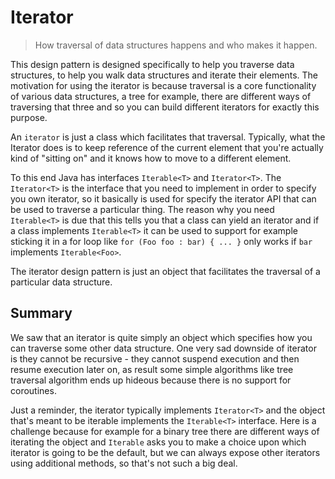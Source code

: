 # Iterator

> How traversal of data structures happens and who makes it happen.

This design pattern is designed specifically to help you traverse data structures, to help you walk data structures and iterate their elements. The motivation for using the iterator is because traversal is a core functionality of various data structures, a tree for example, there are different ways of traversing that three and so you can build different iterators for exactly this purpose.

An `iterator` is just a class which facilitates that traversal. Typically, what the Iterator does is to keep reference of the current element that you're actually kind of "sitting on" and it knows how to move to a different element.

To this end Java has interfaces `Iterable<T>` and `Iterator<T>`. The `Iterator<T>` is the interface that you need to implement in order to specify you own iterator, so it basically is used for specify the iterator API that can be used to traverse a particular thing. The reason why you need `Iterable<T>` is due that this tells you that a class can yield an iterator and if a class implements `Iterable<T>` it can be used to support for example sticking it in a for loop like `for (Foo foo : bar) { ... }` only works if `bar` implements `Iterable<Foo>`.

The iterator design pattern is just an object that facilitates the traversal of a particular data structure.

## Summary

We saw that an iterator is quite simply an object which specifies how you can traverse some other data structure. One very sad downside of iterator is they cannot be recursive - they cannot suspend execution and then resume execution later on, as result some simple algorithms like tree traversal algorithm ends up hideous because there is no support for coroutines.

Just a reminder, the iterator typically implements `Iterator<T>` and the object that's meant to be iterable implements the `Iterable<T>` interface. Here is a challenge because for example for a binary tree there are different ways of iterating the object and `Iterable` asks you to make a choice upon which iterator is going to be the default, but we can always expose other iterators using additional methods, so that's not such a big deal.
 